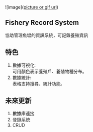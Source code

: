 ![image]([picture or gif url](https://github.com/chenhanchou/fishery-record-systm/blob/main/image/dolphin%20singing.jpg))
## Fishery Record System
協助管理魚塭的資訊系統，可記錄養殖資訊

## 特色
1. 數據可視化:  
   可用顏色表示養殖戶、養殖物種分布。
2. 數據統計:  
   表格支持搜尋、統計功能。

## 未來更新
1. 數據庫連接
2. 登錄系統
3. CRUD
